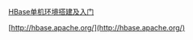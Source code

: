 [HBase单机环境搭建及入门](http://blog.csdn.net/god_wot/article/details/6829427)

[http://hbase.apache.org/](http://hbase.apache.org/)